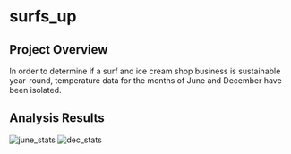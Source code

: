 # surfs_up

## Project Overview
In order to determine if a surf and ice cream shop business is sustainable year-round, temperature data for the months of June and December have been isolated.

## Analysis Results
 
 ![june_stats](https://user-images.githubusercontent.com/96347933/155865978-b044d630-8389-47db-a1e0-7b2a12787289.png) ![dec_stats](https://user-images.githubusercontent.com/96347933/155866020-752d8efc-ba8e-4360-ba11-4f80851b13c1.PNG)

